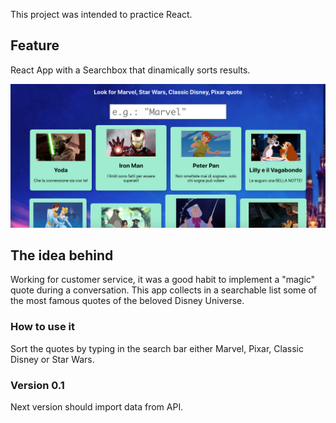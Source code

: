 This project was intended to practice React. 

## Feature

React App with a Searchbox that dinamically sorts results.

![Home of Image](src/img/test1.png)


## The idea behind 

Working for customer service, it was a good habit to implement a "magic" quote during a conversation.
This app collects in a searchable list some of the most famous quotes of the beloved Disney Universe.

### How to use it

Sort the quotes by typing in the search bar either Marvel, Pixar, Classic Disney or Star Wars.

### Version 0.1

Next version should import data from API.

